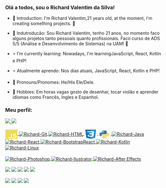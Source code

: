 ### Olá a todos, sou o Richard Valentim da Silva!

- 🥦 Introduction: I'm Richard Valentim,21 years old, at the moment, i'm creating something projects. 🥦    
- 🥦 Indutroducão: Sou Richard Valentim, tenho 21 anos, no momento faco alguns projetos tanto pessoais quanto profissionais. Faco curso de ADS 5/5 (Análise e Desenvolvimento de Sistemas) na UAM! 🥦

- ⭐ I’m currently learning: Nowadays, I'm learningJavaScript, React, Kotlin e PHP!
- ⭐ Atualmente aprendo: Nos dias atuais, JavaScript, React, Kotlin e PHP!
     
- 🦅 Pronouns/Pronomes: He/His Ele/Dele.
  
- 🎇 Hobbies: Em horas vagas gosto de desenhar, tocar violão e aprender idiomas como Francês, Ingles e Espanhol. 
<div>
     <h3>Meu perfil:</h3>
</div>

<div align="left">
  <a href="https://github.com/valenart">
  <img height="160em" src="https://github-readme-stats.vercel.app/api?username=valenart&show_icons=true&theme=tokyonight&include_all_commits=true&count_private=true"/>
  <img height="160em" src="https://github-readme-stats.vercel.app/api/top-langs/?username=valenart&layout=compact&langs_count=7&theme=tokyonight"/>
</div>
<br>   
<div style="display: inline_block">
       <img align="center" alt="Richard-Js" height="30" width="40" src="https://raw.githubusercontent.com/devicons/devicon/master/icons/javascript/javascript-plain.svg">
       <img align="center" alt="Richard-Git" height="30" width="40" src="https://cdn.jsdelivr.net/gh/devicons/devicon@latest/icons/git/git-original.svg">
       <img align="center" alt="Richard-HTML" height="30" width="40" src="https://cdn.jsdelivr.net/gh/devicons/devicon@latest/icons/html5/html5-original.svg">
       <img align="center" alt="Richard-CSS" height="30" width="40" src="https://raw.githubusercontent.com/devicons/devicon/master/icons/css3/css3-original.svg">
       <img align="center" alt="Richard-Python" height="30" width="40" src="https://raw.githubusercontent.com/devicons/devicon/master/icons/python/python-original.svg">
       <img align="center" alt="Richard-Java" height="30" width="40" top=10px src="https://cdn.jsdelivr.net/gh/devicons/devicon/icons/java/java-original-wordmark.svg">
       <img align="center" alt="Richard-React" height="30" width="40" src="https://cdn.jsdelivr.net/gh/devicons/devicon@latest/icons/react/react-original.svg">
       <img align="center" alt="Richard-BootstrapReact" height="30" width="40" src="https://cdn.jsdelivr.net/gh/devicons/devicon@latest/icons/reactbootstrap/reactbootstrap-original.svg">
       <img align="center" alt="Richard-Kotlin" height="30" width="40" src="https://cdn.jsdelivr.net/gh/devicons/devicon@latest/icons/kotlin/kotlin-original.svg" />
       <img align="center" alt="Richard-Linux" height="30" width="40" src="https://cdn.jsdelivr.net/gh/devicons/devicon@latest/icons/linux/linux-original.svg" />
</div>
<br> 
<div style="display: inline_block>
      <img align="center" alt="Richard-Premiere" height="30" width="40" src="https://cdn.jsdelivr.net/gh/devicons/devicon/icons/premierepro/premierepro-original.svg">
      <img align="center" alt="Richard-Photoshop" height="30" width="40" src="https://cdn.jsdelivr.net/gh/devicons/devicon@latest/icons/photoshop/photoshop-original.svg">
      <img align="center" alt="Richard-Ilustrator" height="30" width="40" src="https://cdn.jsdelivr.net/gh/devicons/devicon/icons/illustrator/illustrator-line.svg">
      <img align="center" alt="Richard-After Effects" height="30" width="40" src="https://cdn.jsdelivr.net/gh/devicons/devicon@latest/icons/aftereffects/aftereffects-original.svg">
</div>    
<br>
<div>
        <a href = "https://github.com/Valenart/JAVA" target="_blank"><img src="https://img.shields.io/badge/Java-ED8B00?style=for-the-badge&logo=java&logoColor=white" target="_blank"></a>
        <a href = "https://github.com/Valenart/Codigos-Python" target="_blank"><img src="https://img.shields.io/badge/Python-3776AB?style=for-the-badge&logo=python&logoColor=white" target="_blank"></a>  
        <a href = "https://github.com/Valenart/Sites" target="_blank"><img src="https://img.shields.io/badge/HTML5-E34F26?style=for-the-badge&logo=html5&logoColor=white" target="_blank"></a>
        <a href = "https://github.com/Valenart/Sites" target="_blank"><img src="https://img.shields.io/badge/CSS3-1572B6?style=for-the-badge&logo=css3&logoColor=white" target="_blank"></a>
        <a href = "https://github.com/Valenart" target="_blank"><img src="https://img.shields.io/badge/JavaScript-F7DF1E?style=for-the-badge&logo=javascript&logoColor=black" target="_blank"></a>
</div>
<br>
<div>  
       <a href="https://instagram.com/r_valentims" target="_blank"><img src="https://img.shields.io/badge/-Instagram-%23E4405F?style=for-the-badge&logo=instagram&logoColor=white" target="_blank"></a>
       <a href = "mailto:richardvalentim.corp@gmail.com"><img src="https://img.shields.io/badge/-Gmail-%23333?style=for-the-badge&logo=gmail&logoColor=white" target="_blank"></a>
       <a href = "https://twitter.com/ValentimR3" target="_blank"><img src="https://img.shields.io/badge/Twitter-1DA1F2?style=for-the-badge&logo=twitter&logoColor=white" target="_blank"></a> 
       <a href = "https://www.linkedin.com/in/richard-valentim-da-silva-a9010923b/" target="_blank"><img src="https://img.shields.io/badge/LinkedIn-0077B5?style=for-the-badge&logo=linkedin&logoColor=white" target="_blank"></a>  
</div>    

